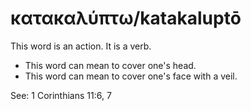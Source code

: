# κατακαλύπτω/katakaluptō
This word is an action. It is a verb.

* This word can mean to cover one's head.
* This word can mean to cover one's face with a veil.

See: 1 Corinthians 11:6, 7
